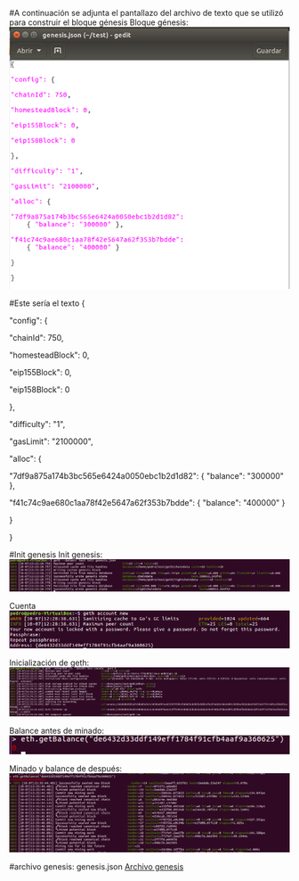 #A continuación se adjunta el pantallazo del archivo de texto que se utilizó para construir el bloque génesis
Bloque génesis:
![alt text](https://github.com/PedroCCBlck/Dise-o-y-desarrollo/blob/master/PEC1/bloque%20genesis.png "Bloque génesis")

#Este sería el texto
{

"config": {

"chainId": 750, 

"homesteadBlock": 0,

"eip155Block": 0,

"eip158Block": 0

},

"difficulty": "1",

"gasLimit": "2100000",

"alloc": {

"7df9a875a174b3bc565e6424a0050ebc1b2d1d82": 
    { "balance": "300000" },

"f41c74c9ae680c1aa78f42e5647a62f353b7bdde": 
    { "balance": "400000" }

}

}

#Init genesis
Init genesis:
![alt text](https://github.com/PedroCCBlck/Dise-o-y-desarrollo/blob/master/PEC1/init%20genesis.png "Init génesis")

Cuenta
![alt text](https://github.com/PedroCCBlck/Dise-o-y-desarrollo/blob/master/PEC1/cuenta.png "Cuenta")

Inicialización de geth:
![alt text](https://github.com/PedroCCBlck/Dise-o-y-desarrollo/blob/master/PEC1/init%20geth.png "Inicialización de geth")

Balance antes de minado:
![alt text](https://github.com/PedroCCBlck/Dise-o-y-desarrollo/blob/master/PEC1/balance%20antes%20de%20minado.png "Balance antes de minado")

Minado y balance de después:
![alt text](https://github.com/PedroCCBlck/Dise-o-y-desarrollo/blob/master/PEC1/minado%20y%20balance.png "Minado y balance de después")

#archivo genesis: genesis.json
[Archivo genesis](https://github.com/PedroCCBlck/Dise-o-y-desarrollo/blob/master/PEC1/genesis.json)


